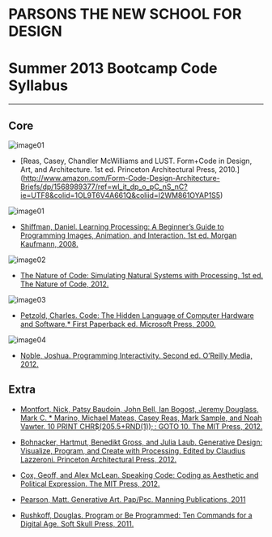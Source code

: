 # PARSONS THE NEW SCHOOL FOR DESIGN
# Summer 2013 Bootcamp Code Syllabus
-------------------------------------------------------------------

## Core

![image01](http://ecx.images-amazon.com/images/I/511-bsH1xaL._BO2,204,203,200_PIsitb-sticker-arrow-click,TopRight,35,-76_SX285_SY380_CR,0,0,285,380_SH20_OU01_.jpg)

* [Reas, Casey, Chandler McWilliams and LUST. Form+Code in Design, Art, and Architecture. 1st ed. Princeton Architectural Press, 2010.] (http://www.amazon.com/Form-Code-Design-Architecture-Briefs/dp/1568989377/ref=wl_it_dp_o_pC_nS_nC?ie=UTF8&colid=1OL9T6V4A661Q&coliid=I2WM861OYAP1S5)


![image01](http://ecx.images-amazon.com/images/I/51jXm1-1nkL._BO2,204,203,200_PIsitb-sticker-arrow-click,TopRight,35,-76_AA300_SH20_OU01_.jpg)

* [Shiffman, Daniel. Learning Processing: A Beginner’s Guide to Programming Images, Animation, and Interaction. 1st ed. Morgan Kaufmann, 2008.](http://www.amazon.com/Learning-Processing-Beginners-Programming-Interaction/dp/0123736021/ref=sr_1_1?ie=UTF8&qid=1367172255&sr=8-1&keywords=learning+processing)

![image02](http://ecx.images-amazon.com/images/I/41CMjsHNB3L._BO2,204,203,200_PIsitb-sticker-arrow-click,TopRight,35,-76_AA300_SH20_OU01_.jpg)

* [The Nature of Code: Simulating Natural Systems with Processing. 1st ed. The Nature of Code, 2012.](http://www.amazon.com/Nature-Code-Simulating-Natural-Processing/dp/0985930802/ref=sr_1_1?s=books&ie=UTF8&qid=1367172281&sr=1-1&keywords=nature+of+code)

![image03](http://ecx.images-amazon.com/images/I/31DR-p2%2B1fL._BO2,204,203,200_PIsitb-sticker-arrow-click,TopRight,35,-76_AA300_SH20_OU01_.jpg)

* [Petzold, Charles. Code: The Hidden Language of Computer Hardware and Software.*  First Paperback ed. Microsoft Press, 2000.](http://www.amazon.com/Code-Language-Computer-Hardware-Software/dp/0735611319/ref=sr_1_2?s=books&ie=UTF8&qid=1367172299&sr=1-2&keywords=code)

![image04](http://ecx.images-amazon.com/images/I/51vRfBlHuWL._BO2,204,203,200_PIsitb-sticker-arrow-click,TopRight,35,-76_AA300_SH20_OU01_.jpg)

* [Noble, Joshua. Programming Interactivity. Second ed. O’Reilly Media, 2012.](http://www.amazon.com/Programming-Interactivity-Joshua-Noble/dp/144931144X/ref=sr_1_1?s=books&ie=UTF8&qid=1367172312&sr=1-1&keywords=programming+interactivity)


## Extra

* [Montfort, Nick, Patsy Baudoin, John Bell, Ian Bogost, Jeremy Douglass, Mark C. * Marino, Michael Mateas, Casey Reas, Mark Sample, and Noah Vawter. 10 PRINT CHR$(205.5+RND(1)); : GOTO 10. The MIT Press, 2012.](http://www.amazon.com/10-PRINT-CHR-205-5-RND/dp/0262018462/ref=sr_1_1?s=books&ie=UTF8&qid=1367172344&sr=1-1&keywords=10+print)

* [Bohnacker, Hartmut, Benedikt Gross, and Julia Laub. Generative Design: Visualize, Program, and Create with Processing. Edited by Claudius Lazzeroni. Princeton Architectural Press, 2012.](http://www.amazon.com/Generative-Design-Visualize-Program-Processing/dp/1616890770/ref=sr_1_1?s=books&ie=UTF8&qid=1367172364&sr=1-1&keywords=generative+design)

* [Cox, Geoff, and Alex McLean. Speaking Code: Coding as Aesthetic and Political Expression. The MIT Press, 2012.](http://www.amazon.com/Speaking-Code-Aesthetic-Political-Expression/dp/0262018365/ref=sr_1_1?s=books&ie=UTF8&qid=1367172390&sr=1-1&keywords=speaking+code)

* [Pearson, Matt. Generative Art. Pap/Psc. Manning Publications, 2011](http://www.amazon.com/Generative-Art-Matt-Pearson/dp/1935182625/ref=sr_1_2?s=books&ie=UTF8&qid=1367172364&sr=1-2&keywords=generative+design)

* [Rushkoff, Douglas. Program or Be Programmed: Ten Commands for a Digital Age. Soft Skull Press, 2011.](http://www.amazon.com/Program-Be-Programmed-Commands-Digital/dp/159376426X/ref=sr_1_1?s=books&ie=UTF8&qid=1367172430&sr=1-1&keywords=Program+or+Be+Programmed)
